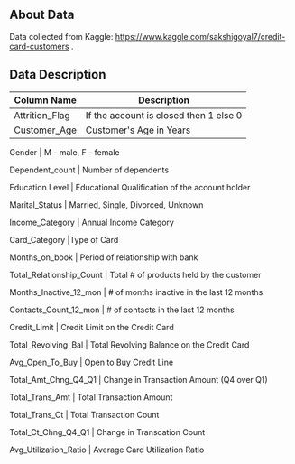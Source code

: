 ## About Data

Data collected from Kaggle: https://www.kaggle.com/sakshigoyal7/credit-card-customers .


## Data Description

Column Name | Description
--- | --- 
Attrition_Flag | If the account is closed then 1 else 0
Customer_Age | Customer's Age in Years

Gender | M - male, F - female

Dependent_count | Number of dependents

Education Level | Educational Qualification of the account holder

Marital_Status | Married, Single, Divorced, Unknown

Income_Category | Annual Income Category

Card_Category |Type of Card
 
Months_on_book | Period of relationship with bank
 
Total_Relationship_Count | Total # of products held by the customer

Months_Inactive_12_mon | # of months inactive in the last 12 months
 
Contacts_Count_12_mon | # of contacts in the last 12 months

Credit_Limit | Credit Limit on the Credit Card

Total_Revolving_Bal | Total Revolving Balance on the Credit Card
 
Avg_Open_To_Buy | Open to Buy Credit Line

Total_Amt_Chng_Q4_Q1 | Change in Transaction Amount (Q4 over Q1) 

Total_Trans_Amt | Total Transaction Amount 

Total_Trans_Ct | Total Transaction Count 

Total_Ct_Chng_Q4_Q1 | Change in Transcation Count 

Avg_Utilization_Ratio | Average Card Utilization Ratio
 
